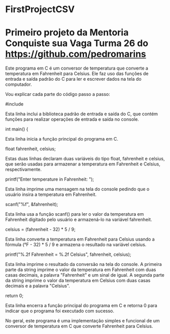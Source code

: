 # FirstProjectCSV
# **Primeiro projeto da Mentoria Conquiste sua Vaga Turma 26 do https://github.com/pedromarins**
Este programa em C é um conversor de temperatura que converte a temperatura em Fahrenheit para Celsius. Ele faz uso das funções de entrada e saída padrão do C para ler e escrever dados na tela do computador.

<p> Vou explicar cada parte do código passo a passo:</p>
  #include <stdio.h>
<p> Esta linha inclui a biblioteca padrão de entrada e saída do C, que contém funções para realizar operações de entrada e saída no console.</p>
  int main() {
<p> Esta linha inicia a função principal do programa em C.</p>
  float fahrenheit, celsius;
<p> Estas duas linhas declaram duas variáveis do tipo float, fahrenheit e celsius, que serão usadas para armazenar a temperatura em Fahrenheit e Celsius, respectivamente.</p>
  printf("Enter temperature in Fahrenheit: ");
<p> Esta linha imprime uma mensagem na tela do console pedindo que o usuário insira a temperatura em Fahrenheit.</p>
   scanf("%f", &fahrenheit);
<p> Esta linha usa a função scanf() para ler o valor da temperatura em Fahrenheit digitado pelo usuário e armazená-lo na variável fahrenheit.</p>
  celsius = (fahrenheit - 32) * 5 / 9;
<p> Esta linha converte a temperatura em Fahrenheit para Celsius usando a fórmula (°F - 32) * 5 / 9 e armazena o resultado na variável celsius.</p>
   printf("%.2f Fahrenheit = %.2f Celsius", fahrenheit, celsius);
<p> Esta linha imprime o resultado da conversão na tela do console. A primeira parte da string imprime o valor da temperatura em Fahrenheit com duas casas decimais, a palavra "Fahrenheit" e um sinal de igual. A segunda parte da string imprime o valor da temperatura em Celsius com duas casas decimais e a palavra "Celsius".</p>
   return 0;
<p> Esta linha encerra a função principal do programa em C e retorna 0 para indicar que o programa foi executado com sucesso.</p>
<p> No geral, este programa é uma implementação simples e funcional de um conversor de temperatura em C que converte Fahrenheit para Celsius.</p>
